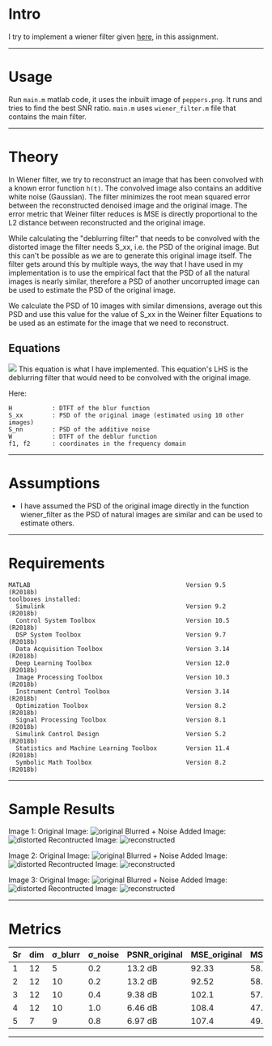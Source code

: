 # Intro
I try to implement a wiener filter given [here](), in this assignment. 

---

# Usage
Run `main.m` matlab code, it uses the inbuilt image of `peppers.png`. It runs and tries to find the best SNR ratio. `main.m` uses `wiener_filter.m` file that contains the main filter.

---

# Theory
In Wiener filter, we try to reconstruct an image that has been convolved with a known error function `h(t)`. The convolved image also contains an additive white noise (Gaussian). The filter minimizes the root mean squared error between the reconstructed denoised image and the original image. The error metric that Weiner filter reduces is MSE is directly proportional to the L2 distance between reconstructed and the original image.

While calculating the "deblurring filter" that needs to be convolved with the distorted image the filter needs S_xx, i.e. the PSD of the original image. But this can't be possible as we are to generate this original image itself. The filter gets around this by multiple ways, the way that I have used in my implementation is to use the empirical fact that the PSD of all the natural images is nearly similar, therefore a PSD of another uncorrupted image can be used to estimate the PSD of the original image.

We calculate the PSD of 10 images with similar dimensions, average out this PSD and use this value for the value of S_xx in the Weiner filter Equations to be used as an estimate for the image that we need to reconstruct.

## Equations

![](https://i.imgur.com/lVO7dQv.png)
This equation is what I have implemented. This equation's LHS is the deblurring filter that would need to be convolved with the original image.

Here:
```text
H           : DTFT of the blur function
S_xx        : PSD of the original image (estimated using 10 other images)
S_nn        : PSD of the additive noise
W           : DTFT of the deblur function
f1, f2      : coordinates in the frequency domain
```

---

# Assumptions
* I have assumed the PSD of the original image directly in the function wiener_filter as the PSD of natural images are similar and can be used to estimate others.

---

# Requirements
```text
MATLAB                                           Version 9.5         (R2018b)
toolboxes installed:                                                         
  Simulink                                       Version 9.2         (R2018b)
  Control System Toolbox                         Version 10.5        (R2018b)
  DSP System Toolbox                             Version 9.7         (R2018b)
  Data Acquisition Toolbox                       Version 3.14        (R2018b)
  Deep Learning Toolbox                          Version 12.0        (R2018b)
  Image Processing Toolbox                       Version 10.3        (R2018b)
  Instrument Control Toolbox                     Version 3.14        (R2018b)
  Optimization Toolbox                           Version 8.2         (R2018b)
  Signal Processing Toolbox                      Version 8.1         (R2018b)
  Simulink Control Design                        Version 5.2         (R2018b)
  Statistics and Machine Learning Toolbox        Version 11.4        (R2018b)
  Symbolic Math Toolbox                          Version 8.2         (R2018b)
```

---

# Sample Results
Image 1:
Original Image:
![original](https://i.imgur.com/D5jrHDd.jpg)
Blurred + Noise Added Image:
![distorted](https://i.imgur.com/vZyZQxR.jpg)
Recontructed Image:
![reconstructed](https://i.imgur.com/IgUGH8p.jpg)

Image 2:
Original Image:
![original](https://i.imgur.com/9qVAxEF.jpg)
Blurred + Noise Added Image:
![distorted](https://i.imgur.com/nyDSQr2.jpg)
Recontructed Image:
![reconstructed](https://i.imgur.com/5Jtmi0v.jpg)

Image 3:
Original Image:
![original](https://i.imgur.com/JMFrwhP.png)
Blurred + Noise Added Image:
![distorted](https://i.imgur.com/B994u3R.png)
Recontructed Image:
![reconstructed](https://i.imgur.com/fgWCjyr.png)

---

# Metrics
| Sr | dim | σ_blurr | σ_noise |  PSNR_original | MSE_original | MSE_restored    | PSNR_restored    |
|----|-----|---------|---------|----------------|--------------|-----------------|------------------|
| 1  | 12  |   5     | 0.2     |   13.2 dB      |   92.33      |     58.55       |     16.7 dB      |
| 2  | 12  |   10    | 0.2     |   13.2 dB      |   92.52      |     58.97       |     16.8 dB      |
| 3  | 12  |   10    | 0.4     |   9.38 dB      |   102.1      |     57.80       |     17.0 dB      |
| 4  | 12  |   10    | 1.0     |   6.46 dB      |   108.4      |     47.60       |     16.5 dB      |
| 5  | 7   |   9     | 0.8     |   6.97 dB      |   107.4      |     49.70       |     18.0 dB      |

---
